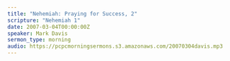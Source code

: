 ```yaml
---
title: "Nehemiah: Praying for Success, 2"
scripture: "Nehemiah 1"
date: 2007-03-04T00:00:00Z
speaker: Mark Davis
sermon_type: morning
audio: https://pcpcmorningsermons.s3.amazonaws.com/20070304davis.mp3 
---
```



